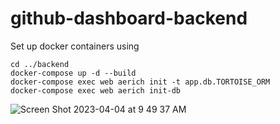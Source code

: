 # github-dashboard-backend

Set up docker containers using

```
cd ../backend
docker-compose up -d --build
docker-compose exec web aerich init -t app.db.TORTOISE_ORM
docker-compose exec web aerich init-db
```
![Screen Shot 2023-04-04 at 9 49 37 AM](https://user-images.githubusercontent.com/32134349/229814305-7d483a45-b457-4b5d-aa31-014344dd601d.png)
